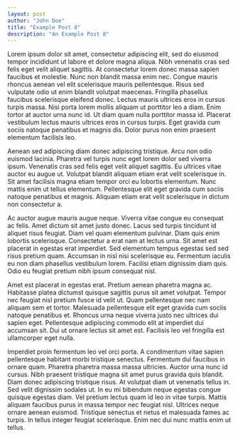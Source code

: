 ```yaml
---
layout: post
author: "John Doe"
title: "Example Post 8"
description: "An Example Post 8"
---
```


Lorem ipsum dolor sit amet, consectetur adipiscing elit, sed do eiusmod tempor incididunt ut labore et dolore magna aliqua. Nibh venenatis cras sed felis eget velit aliquet sagittis. At consectetur lorem donec massa sapien faucibus et molestie. Nunc non blandit massa enim nec. Congue mauris rhoncus aenean vel elit scelerisque mauris pellentesque. Risus sed vulputate odio ut enim blandit volutpat maecenas. Fringilla phasellus faucibus scelerisque eleifend donec. Lectus mauris ultrices eros in cursus turpis massa. Nisi porta lorem mollis aliquam ut porttitor leo a diam. Enim tortor at auctor urna nunc id. Ut diam quam nulla porttitor massa id. Placerat vestibulum lectus mauris ultrices eros in cursus turpis. Eget gravida cum sociis natoque penatibus et magnis dis. Dolor purus non enim praesent elementum facilisis leo.

Aenean sed adipiscing diam donec adipiscing tristique. Arcu non odio euismod lacinia. Pharetra vel turpis nunc eget lorem dolor sed viverra ipsum. Venenatis cras sed felis eget velit aliquet sagittis. Eu ultrices vitae auctor eu augue ut. Volutpat blandit aliquam etiam erat velit scelerisque in. Sit amet facilisis magna etiam tempor orci eu lobortis elementum. Nunc mattis enim ut tellus elementum. Pellentesque elit eget gravida cum sociis natoque penatibus et magnis. Aliquam etiam erat velit scelerisque in dictum non consectetur a.

Ac auctor augue mauris augue neque. Viverra vitae congue eu consequat ac felis. Amet dictum sit amet justo donec. Lacus sed turpis tincidunt id aliquet risus feugiat. Diam vel quam elementum pulvinar. Diam quis enim lobortis scelerisque. Consectetur a erat nam at lectus urna. Sit amet est placerat in egestas erat imperdiet. Sed elementum tempus egestas sed sed risus pretium quam. Accumsan in nisl nisi scelerisque eu. Fermentum iaculis eu non diam phasellus vestibulum lorem. Facilisi etiam dignissim diam quis. Odio eu feugiat pretium nibh ipsum consequat nisl.

Amet est placerat in egestas erat. Pretium aenean pharetra magna ac. Habitasse platea dictumst quisque sagittis purus sit amet volutpat. Tempor nec feugiat nisl pretium fusce id velit ut. Quam pellentesque nec nam aliquam sem et tortor. Malesuada pellentesque elit eget gravida cum sociis natoque penatibus et. Rhoncus urna neque viverra justo nec ultrices dui sapien eget. Pellentesque adipiscing commodo elit at imperdiet dui accumsan sit. Dui ut ornare lectus sit amet est. Facilisis leo vel fringilla est ullamcorper eget nulla.

Imperdiet proin fermentum leo vel orci porta. A condimentum vitae sapien pellentesque habitant morbi tristique senectus. Fermentum dui faucibus in ornare quam. Pharetra pharetra massa massa ultricies. Auctor urna nunc id cursus. Nibh praesent tristique magna sit amet purus gravida quis blandit. Diam donec adipiscing tristique risus. At volutpat diam ut venenatis tellus in. Sed velit dignissim sodales ut. In eu mi bibendum neque egestas congue quisque egestas diam. Vel pretium lectus quam id leo in vitae turpis. Mattis aliquam faucibus purus in massa tempor nec feugiat nisl. Ultrices neque ornare aenean euismod. Tristique senectus et netus et malesuada fames ac turpis. In tellus integer feugiat scelerisque. Enim nec dui nunc mattis enim ut tellus.

